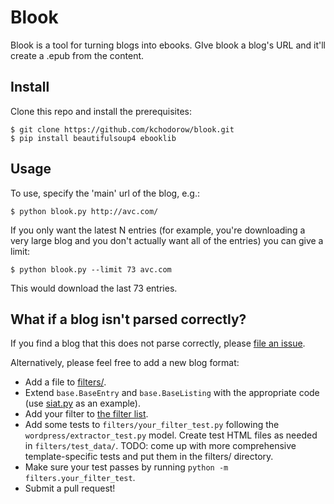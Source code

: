 # Blook

Blook is a tool for turning blogs into ebooks. GIve blook a blog's URL and it'll
create a .epub from the content.

## Install

Clone this repo and install the prerequisites:

```
$ git clone https://github.com/kchodorow/blook.git
$ pip install beautifulsoup4 ebooklib
```

## Usage

To use, specify the 'main' url of the blog, e.g.:

```
$ python blook.py http://avc.com/
```

If you only want the latest N entries (for example, you're downloading a very
large blog and you don't actually want all of the entries) you can give a limit:

```
$ python blook.py --limit 73 avc.com
```

This would download the last 73 entries.

## What if a blog isn't parsed correctly?

If you find a blog that this does not parse correctly, please [file an
issue](https://github.com/kchodorow/blook/issues).

Alternatively, please feel free to add a new blog format:

* Add a file to [filters/](https://github.com/kchodorow/blook/tree/master/filters).
* Extend `base.BaseEntry` and `base.BaseListing` with the appropriate code (use
  [siat.py](https://github.com/kchodorow/blook/tree/master/filters/siat.py) as
  an example).
* Add your filter to [the filter
  list](https://github.com/kchodorow/blook/tree/master/filters/filter_index.py).
* Add some tests to `filters/your_filter_test.py` following the
  `wordpress/extractor_test.py` model. Create test HTML files as needed in
  `filters/test_data/`. TODO: come up with more comprehensive
  template-specific tests and put them in the filters/ directory.
* Make sure your test passes by running `python -m filters.your_filter_test`.
* Submit a pull request!
